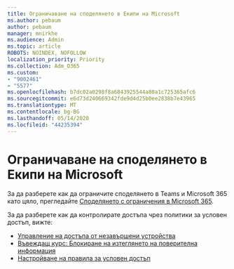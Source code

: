 ```yaml
---
title: Ограничаване на споделянето в Екипи на Microsoft
ms.author: pebaum
author: pebaum
manager: mnirkhe
ms.audience: Admin
ms.topic: article
ROBOTS: NOINDEX, NOFOLLOW
localization_priority: Priority
ms.collection: Adm_O365
ms.custom:
- "9002461"
- "5577"
ms.openlocfilehash: b7dc02a0298f8a6843925544a80a1c725365afc6
ms.sourcegitcommit: e6d73d240669342fde9d4d25b0ee2838b7e43965
ms.translationtype: MT
ms.contentlocale: bg-BG
ms.lasthandoff: 05/14/2020
ms.locfileid: "44235394"
---
```

# <a name="limit-sharing-in-microsoft-teams"></a>Ограничаване на споделянето в Екипи на Microsoft

За да разберете как да ограничите споделянето в Teams и Microsoft 365 като цяло, прегледайте [Споделянето с ограничения в Microsoft 365](https://docs.microsoft.com/microsoft-365/solutions/microsoft-365-limit-sharing?view=o365-worldwide).

За да разберете как да контролирате достъпа чрез политики за условен достъп, вижте:

- [Управление на достъпа от незавършени устройства](https://docs.microsoft.com/sharepoint/control-access-from-unmanaged-devices)
- [Въвеждащ курс: Блокиране на изтеглянето на поверителна информация](https://docs.microsoft.com/cloud-app-security/use-case-proxy-block-session-aad)
- [Настройване на правила за условен достъп](https://docs.microsoft.com/microsoft-365/business/set-up-conditional-access-policies?view=o365-worldwide)
